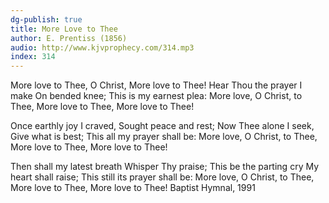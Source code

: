 ```yaml
---
dg-publish: true
title: More Love to Thee
author: E. Prentiss (1856)
audio: http://www.kjvprophecy.com/314.mp3
index: 314
---
```


More love to Thee, O Christ,
More love to Thee!
Hear Thou the prayer I make
On bended knee;
This is my earnest plea:
More love, O Christ, to Thee,
More love to Thee,
More love to Thee!

Once earthly joy I craved,
Sought peace and rest;
Now Thee alone I seek,
Give what is best;
This all my prayer shall be:
More love, O Christ, to Thee,
More love to Thee,
More love to Thee!

Then shall my latest breath
Whisper Thy praise;
This be the parting cry
My heart shall raise;
This still its prayer shall be:
More love, O Christ, to Thee,
More love to Thee,
More love to Thee!
Baptist Hymnal, 1991